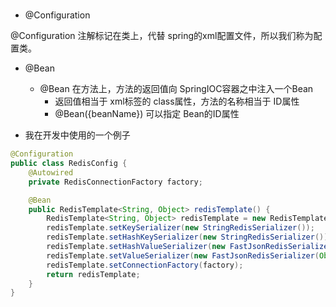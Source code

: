 # 

- @Configuration

@Configuration 注解标记在类上，代替 spring的xml配置文件，所以我们称为配置类。

- @Bean
  - @Bean 在方法上，方法的返回值向 SpringIOC容器之中注入一个Bean
    - 返回值相当于 xml标签的 class属性，方法的名称相当于 ID属性
    - @Bean({beanName}) 可以指定 Bean的ID属性

- 我在开发中使用的一个例子

```java
@Configuration
public class RedisConfig {
    @Autowired
    private RedisConnectionFactory factory;

    @Bean
    public RedisTemplate<String, Object> redisTemplate() {
        RedisTemplate<String, Object> redisTemplate = new RedisTemplate<>();
        redisTemplate.setKeySerializer(new StringRedisSerializer());
        redisTemplate.setHashKeySerializer(new StringRedisSerializer());
        redisTemplate.setHashValueSerializer(new FastJsonRedisSerializer(Object.class));
        redisTemplate.setValueSerializer(new FastJsonRedisSerializer(Object.class));
        redisTemplate.setConnectionFactory(factory);
        return redisTemplate;
    }
}
```